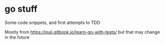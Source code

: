 # go stuff

Some code snippets, and first attempts to TDD

Mostly from <https://quii.gitbook.io/learn-go-with-tests/> but that may change in the future
